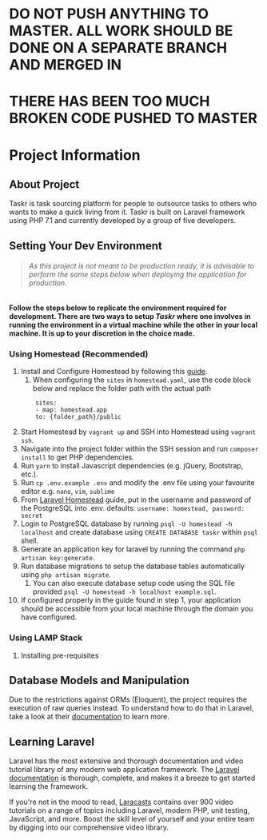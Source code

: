 # DO NOT PUSH ANYTHING TO MASTER. ALL WORK SHOULD BE DONE ON A SEPARATE BRANCH AND MERGED IN
# THERE HAS BEEN TOO MUCH BROKEN CODE PUSHED TO MASTER

# Project Information

## About Project
Taskr is task sourcing platform for people to outsource tasks to others who wants to make a quick living from it. Taskr is built on Laravel framework using PHP 7.1 and currently developed by a group of five developers.

## Setting Your Dev Environment
> ###### As this project is not meant to be production ready, it is advisable to perform the same steps below when deploying the application for production.

#### Follow the steps below to replicate the environment required for development. There are two ways to setup _Taskr_ where one involves in running the environment in a virtual machine while the other in your local machine. It is up to your discretion in the choice made.

### Using Homestead (Recommended)
1. Install and Configure Homestead by following this [guide](https://laravel.com/docs/5.4/homestead).
    1. When configuring the `sites` in `homestead.yaml`, use the code block below and replace the folder path with the actual path
    ```
        sites:
        - map: homestead.app
        to: {folder_path}/public
    ```
2. Start Homestead by `vagrant up` and SSH into Homestead using `vagrant ssh`.
3. Navigate into the project folder within the SSH session and run `composer install` to get PHP dependencies.
4. Run `yarn` to install Javascript dependencies (e.g. jQuery, Bootstrap, etc.).
5. Run `cp .env.example .env` and modify the .env file using your favourite editor e.g. `nano`, `vim`, `sublime`
6. From [Laravel Homestead](https://laravel.com/docs/5.4/homestead) guide, put in the username and password of the PostgreSQL into .env. defaults: `username: homestead, password: secret`
7. Login to PostgreSQL database by running `psql -U homestead -h localhost` and create database using `CREATE DATABASE taskr` within `psql` shell.
8. Generate an application key for laravel by running the command `php artisan key:generate`.
9. Run database migrations to setup the database tables automatically using `php artisan migrate`.
    1. You can also execute database setup code using the SQL file provided `psql -U homestead -h localhost example.sql`.
10. If configured properly in the guide found in step 1, your application should be accessible from your local machine through the domain you have configured.

### Using LAMP Stack
1. Installing pre-requisites

## Database Models and Manipulation
Due to the restrictions against ORMs (Eloquent), the project requires the execution of raw queries instead. To understand how to do that in Laravel, take a look at their [documentation](https://laravel.com/docs/5.4/database#running-queries) to learn more. 

## Learning Laravel
Laravel has the most extensive and thorough documentation and video tutorial library of any modern web application framework. The [Laravel documentation](https://laravel.com/docs) is thorough, complete, and makes it a breeze to get started learning the framework.

If you're not in the mood to read, [Laracasts](https://laracasts.com) contains over 900 video tutorials on a range of topics including Laravel, modern PHP, unit testing, JavaScript, and more. Boost the skill level of yourself and your entire team by digging into our comprehensive video library.
